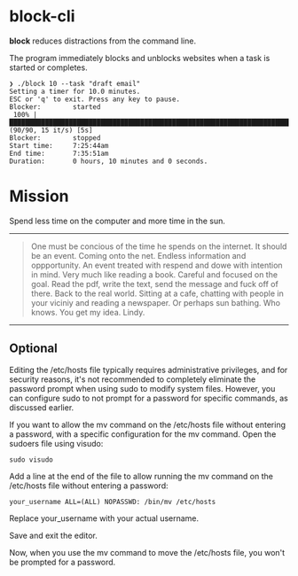# block-cli

**block** reduces distractions from the command line. 

The program immediately blocks and unblocks websites when a task is started or completes.

```
❯ ./block 10 --task "draft email"
Setting a timer for 10.0 minutes.
ESC or 'q' to exit. Press any key to pause.
Blocker:        started
 100% |███████████████████████████████████████████████████████████████████████████████████████████████| (90/90, 15 it/s) [5s]
Blocker:        stopped
Start time:     7:25:44am
End time:       7:35:51am
Duration:       0 hours, 10 minutes and 0 seconds.
```

# Mission

Spend less time on the computer and more time in the sun.

---

> One must be concious of the time he spends on the internet.
It should be an event. Coming onto the net. Endless information and oppportunity.
An event treated with respend and dowe with intention in mind. Very much like reading a book.
Careful and focused on the goal. Read the pdf, write the text, send the message and fuck off of there.
Back to the real world. Sitting at a cafe, chatting with people in your viciniy and reading a newspaper.
Or perhaps sun bathing. Who knows. You get my idea. Lindy.

---


## Optional

Editing the /etc/hosts file typically requires administrative privileges, and for security reasons, it's not recommended to completely eliminate the password prompt when using sudo to modify system files. However, you can configure sudo to not prompt for a password for specific commands, as discussed earlier.

If you want to allow the mv command on the /etc/hosts file without entering a password,  with a specific configuration for the mv command. Open the sudoers file using visudo:

`sudo visudo`

Add a line at the end of the file to allow running the mv command on the /etc/hosts file without entering a password:

`your_username ALL=(ALL) NOPASSWD: /bin/mv /etc/hosts`

Replace your_username with your actual username.

Save and exit the editor.

Now, when you use the mv command to move the /etc/hosts file, you won't be prompted for a password.

